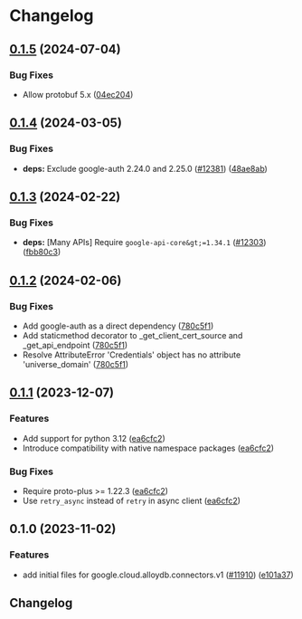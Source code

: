 # Changelog

## [0.1.5](https://github.com/googleapis/google-cloud-python/compare/google-cloud-alloydb-connectors-v0.1.4...google-cloud-alloydb-connectors-v0.1.5) (2024-07-04)


### Bug Fixes

* Allow protobuf 5.x ([04ec204](https://github.com/googleapis/google-cloud-python/commit/04ec2046ed11c690273912e1bb6220823c7dd7c0))

## [0.1.4](https://github.com/googleapis/google-cloud-python/compare/google-cloud-alloydb-connectors-v0.1.3...google-cloud-alloydb-connectors-v0.1.4) (2024-03-05)


### Bug Fixes

* **deps:** Exclude google-auth 2.24.0 and 2.25.0 ([#12381](https://github.com/googleapis/google-cloud-python/issues/12381)) ([48ae8ab](https://github.com/googleapis/google-cloud-python/commit/48ae8aba7ec71a382e001b3a659022f942c3b436))

## [0.1.3](https://github.com/googleapis/google-cloud-python/compare/google-cloud-alloydb-connectors-v0.1.2...google-cloud-alloydb-connectors-v0.1.3) (2024-02-22)


### Bug Fixes

* **deps:** [Many APIs] Require `google-api-core&gt;=1.34.1` ([#12303](https://github.com/googleapis/google-cloud-python/issues/12303)) ([fbb80c3](https://github.com/googleapis/google-cloud-python/commit/fbb80c32f7db91e25bd1cc30966f630728ff6d6a))

## [0.1.2](https://github.com/googleapis/google-cloud-python/compare/google-cloud-alloydb-connectors-v0.1.1...google-cloud-alloydb-connectors-v0.1.2) (2024-02-06)


### Bug Fixes

* Add google-auth as a direct dependency ([780c5f1](https://github.com/googleapis/google-cloud-python/commit/780c5f15d4099da6b5c3b966267bc7d7c63d6303))
* Add staticmethod decorator to _get_client_cert_source and _get_api_endpoint ([780c5f1](https://github.com/googleapis/google-cloud-python/commit/780c5f15d4099da6b5c3b966267bc7d7c63d6303))
* Resolve AttributeError 'Credentials' object has no attribute 'universe_domain' ([780c5f1](https://github.com/googleapis/google-cloud-python/commit/780c5f15d4099da6b5c3b966267bc7d7c63d6303))

## [0.1.1](https://github.com/googleapis/google-cloud-python/compare/google-cloud-alloydb-connectors-v0.1.0...google-cloud-alloydb-connectors-v0.1.1) (2023-12-07)


### Features

* Add support for python 3.12 ([ea6cfc2](https://github.com/googleapis/google-cloud-python/commit/ea6cfc2f86e77757b8cb05f7fd0d9c0b7ccaf7cf))
* Introduce compatibility with native namespace packages ([ea6cfc2](https://github.com/googleapis/google-cloud-python/commit/ea6cfc2f86e77757b8cb05f7fd0d9c0b7ccaf7cf))


### Bug Fixes

* Require proto-plus &gt;= 1.22.3 ([ea6cfc2](https://github.com/googleapis/google-cloud-python/commit/ea6cfc2f86e77757b8cb05f7fd0d9c0b7ccaf7cf))
* Use `retry_async` instead of `retry` in async client ([ea6cfc2](https://github.com/googleapis/google-cloud-python/commit/ea6cfc2f86e77757b8cb05f7fd0d9c0b7ccaf7cf))

## 0.1.0 (2023-11-02)


### Features

* add initial files for google.cloud.alloydb.connectors.v1 ([#11910](https://github.com/googleapis/google-cloud-python/issues/11910)) ([e101a37](https://github.com/googleapis/google-cloud-python/commit/e101a37cc34b073c89cdee5c79ce5ee2c2cb1454))

## Changelog

